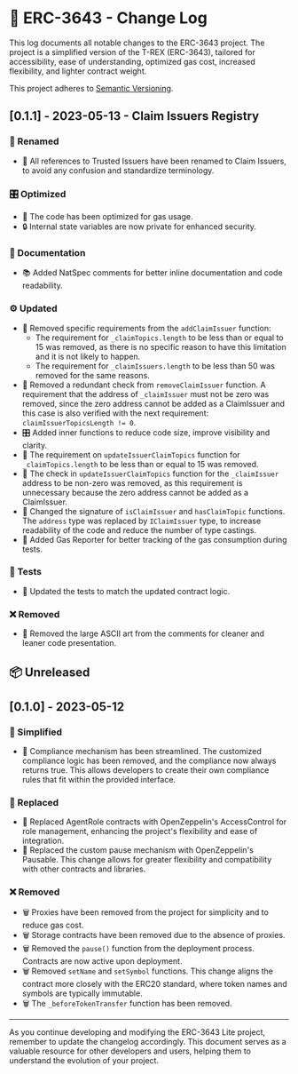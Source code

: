 # 🚀 ERC-3643 - Change Log

This log documents all notable changes to the ERC-3643 project. The project is a simplified version of the T-REX (ERC-3643), tailored for accessibility, ease of understanding, optimized gas cost, increased flexibility, and lighter contract weight.

This project adheres to [Semantic Versioning](https://semver.org/spec/v2.0.0.html).

## [0.1.1] - 2023-05-13 - Claim Issuers Registry

### 🔄 Renamed

- 💼 All references to Trusted Issuers have been renamed to Claim Issuers, to avoid any confusion and standardize terminology.

### 🎛️ Optimized

- 🚀 The code has been optimized for gas usage.
- 🔒 Internal state variables are now private for enhanced security.

### 📝 Documentation

- 📚 Added NatSpec comments for better inline documentation and code readability.

### ⚙️ Updated

- 🧰 Removed specific requirements from the `addClaimIssuer` function:
  - The requirement for `_claimTopics.length` to be less than or equal to 15 was removed, as there is no specific reason to have this limitation and it is not likely to happen.
  - The requirement for `_claimIssuers.length` to be less than 50 was removed for the same reasons.
- 🧹 Removed a redundant check from `removeClaimIssuer` function. A requirement that the address of `_claimIssuer` must not be zero was removed, since the zero address cannot be added as a ClaimIssuer and this case is also verified with the next requirement: `claimIssuerTopicsLength != 0`.
- 🎛️ Added inner functions to reduce code size, improve visibility and clarity.
- 🧩 The requirement on `updateIssuerClaimTopics` function for `_claimTopics.length` to be less than or equal to 15 was removed.
- 🧹 The check in `updateIssuerClaimTopics` function for the `_claimIssuer` address to be non-zero was removed, as this requirement is unnecessary because the zero address cannot be added as a ClaimIssuer.
- 🎨 Changed the signature of `isClaimIssuer` and `hasClaimTopic` functions. The `address` type was replaced by `IClaimIssuer` type, to increase readability of the code and reduce the number of type castings.
- 🔧 Added Gas Reporter for better tracking of the gas consumption during tests.

### 🧪 Tests

- 🧪 Updated the tests to match the updated contract logic.

### ❌ Removed

- 🎨 Removed the large ASCII art from the comments for cleaner and leaner code presentation.

## 📦 Unreleased

## [0.1.0] - 2023-05-12

### 🧹 Simplified

- 🚀 Compliance mechanism has been streamlined. The customized compliance logic has been removed, and the compliance now always returns true. This allows developers to create their own compliance rules that fit within the provided interface.

### 🔄 Replaced

- 🔄 Replaced AgentRole contracts with OpenZeppelin's AccessControl for role management, enhancing the project's flexibility and ease of integration.
- 🔄 Replaced the custom pause mechanism with OpenZeppelin's Pausable. This change allows for greater flexibility and compatibility with other contracts and libraries.

### ❌ Removed

- 🗑️ Proxies have been removed from the project for simplicity and to reduce gas cost.
- 🗑️ Storage contracts have been removed due to the absence of proxies.
- 🗑️ Removed the `pause()` function from the deployment process. Contracts are now active upon deployment.
- 🗑️ Removed `setName` and `setSymbol` functions. This change aligns the contract more closely with the ERC20 standard, where token names and symbols are typically immutable.
- 🗑️ The `_beforeTokenTransfer` function has been removed.

---

As you continue developing and modifying the ERC-3643 Lite project, remember to update the changelog accordingly. This document serves as a valuable resource for other developers and users, helping them to understand the evolution of your project.

